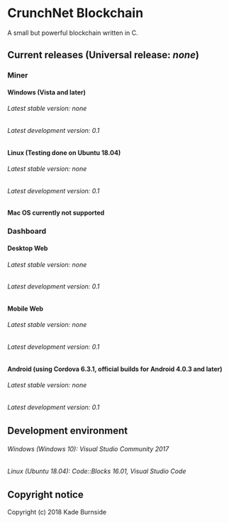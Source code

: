 # CrunchNet Blockchain
A small but powerful blockchain written in C.
## Current releases (Universal release: *none*)
### Miner
#### Windows (Vista and later)
###### Latest stable version: *none*
###### Latest development version: 0.1
#### Linux (Testing done on Ubuntu 18.04)
###### Latest stable version: *none*
###### Latest development version: 0.1
#### Mac OS currently not supported
### Dashboard
#### Desktop Web
###### Latest stable version: *none*
###### Latest development version: 0.1
#### Mobile Web
###### Latest stable version: *none*
###### Latest development version: 0.1
#### Android (using Cordova 6.3.1, official builds for Android 4.0.3 and later)
###### Latest stable version: *none*
###### Latest development version: 0.1
## Development environment
###### Windows (Windows 10): Visual Studio Community 2017
###### Linux (Ubuntu 18.04): Code::Blocks 16.01, Visual Studio Code 
## Copyright notice
Copyright (c) 2018 Kade Burnside
